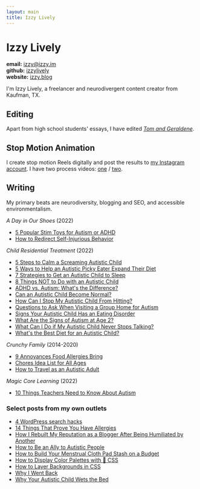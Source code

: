 ```yaml
---
layout: main
title: Izzy Lively
---
```

# Izzy Lively

**email:** [&#105;&#122;&#122;&#121;&#64;&#105;&#122;&#122;&#121;&#46;&#105;&#109;](&#109;&#97;&#105;&#108;&#116;&#111;&#58;&#105;&#122;&#122;&#121;&#64;&#105;&#122;&#122;&#121;&#46;&#105;&#109;)<br />
**github:** [izzylively](https://github.com/izzylively/)<br />
**website:** [izzy.blog](https://izzy.blog)

I'm Izzy Lively, a freelancer and neurodivergent content creator from Kaufman, TX.

## Editing
Apart from high school students' essays, I have edited *[Tom and Geraldene](https://www.goodreads.com/book/show/27853163-tom-and-geraldene)*.

## Stop Motion Animation
I create stop motion Reels digitally and post the results to [my Instagram account](//instagram.com/xoizzyco/). I have two process videos: [one](https://www.instagram.com/p/CeFfSWhjOwR/) / [two](https://www.instagram.com/p/CeQG9uGDF2W/).

## Writing
My primary beats are neurodiversity, blogging and SEO, and accessible environmentalism.

*A Day in Our Shoes* (2022)
* [5 Popular Stim Toys for Autism or ADHD](https://adayinourshoes.com/stim-toys-for-autism/)
* [How to Redirect Self-Injurious Behavior](https://adayinourshoes.com/self-injurious-behavior-autism/)

*Child Residential Treatment* (2022)
* [5 Steps to Calm a Screaming Autistic Child](https://childresidentialtreatment.com/calm-screaming-autistic-child/)
* [5 Ways to Help an Autistic Picky Eater Expand Their Diet](https://childresidentialtreatment.com/autistic-picky-eater/)
* [7 Strategies to Get an Autistic Child to Sleep](https://childresidentialtreatment.com/autistic-child-sleep/)
* [8 Things NOT to Do with an Autistic Child](https://childresidentialtreatment.com/things-not-do-autistic-child/)
* [ADHD vs. Autism: What's the Difference?](https://childresidentialtreatment.com/adhd-autism/)
* [Can an Autistic Child Become Normal?](https://childresidentialtreatment.com/autistic-child-normal/)
* [How Can I Stop My Autistic Child From Hitting?](https://childresidentialtreatment.com/autism-child-hitting/)
* [Questions to Ask When Visiting a Group Home for Autism](https://childresidentialtreatment.com/autism-group-home-questions/)
* [Signs Your Autistic Child Has an Eating Disorder](https://childresidentialtreatment.com/autism-eating-disorder/)
* [What Are the Signs of Autism at Age 2?](https://childresidentialtreatment.com/autism-signs-age-2/)
* [What Can I Do if My Autistic Child Never Stops Talking?](https://childresidentialtreatment.com/autism-nonstop-talking/)
* [What's the Best Diet for an Autistic Child?](https://childresidentialtreatment.com/autism-diet/)

*Crunchy Family* (2014-2020)
* [9 Annoyances Food Allergies Bring](http://web.archive.org/web/20210121214332/https://crunchyfamily.com/food-allergy-annoyances/)
* [Chores Idea List for All Ages](http://web.archive.org/web/20210121210424/https://crunchyfamily.com/chore-ideas/)
* [How to Travel as an Autistic Adult](http://web.archive.org/web/20190619220907/https://crunchyfamily.com/travel-autistic-adult/)

*Magic Core Learning* (2022)
* [10 Things Teachers Need to Know About Autism](https://magicorelearning.com/2022/04/10-things-teachers-need-to-know-about-autism.html)

### Select posts from my own outlets
* [4 WordPress search hacks](https://izzy.blog/wp-search-hacks/)
* [14 Things That Prove You Have Allergies](https://medium.com/@thejanelively/14-things-that-prove-you-have-allergies-214e72d6de7f)
* [How I Rebuilt My Reputation as a Blogger After Being Humiliated by Another](https://medium.com/@thejanelively/rebuilt-reputation-after-humiliation-b091641c4a63)
* [How to Be an Ally to Autistic People](https://www.linkedin.com/pulse/how-ally-autistic-people-jane-lively/)
* [How to Build Your Menstrual Cloth Pad Stash on a Budget](https://izzy.blog/budget-cloth-pad-stash/)
* [How to Display Color Palettes with 💯 CSS](https://izzy.blog/color-palette/)
* [How to Layer Backgrounds in CSS](https://izzy.blog/layer-backgrounds-css/)
* [Why I Went Back](https://medium.com/@thejanelively/why-i-went-back-7c8a7aa879bf)
* [Why Your Autistic Child Wets the Bed](https://izzy.blog/bedwetting/)
